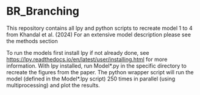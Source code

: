 # BR_Branching

This repository contains all lpy and python scripts to recreate model 1 to 4 from  Khandal et al. (2024)
For an extensive model description please see the methods section

To run the models first install lpy if not already done, see https://lpy.readthedocs.io/en/latest/user/installing.html for more information.
With lpy installed, run Model*.py in the specific directory to recreate the figures from the paper.
The python wrapper script will run the model (defined in the Model*.lpy script) 250 times in parallel (using multiprocessing) and plot the results.
